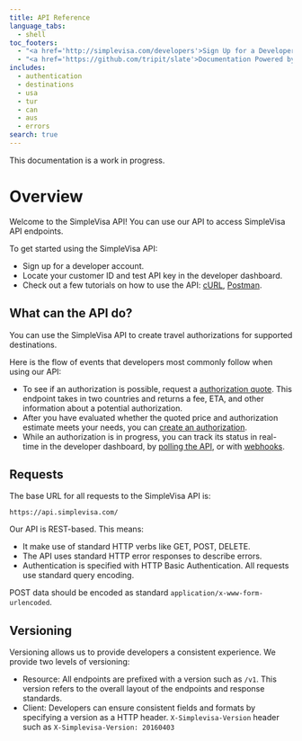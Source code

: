 ```yaml
---
title: API Reference
language_tabs:
  - shell
toc_footers:
  - "<a href='http://simplevisa.com/developers'>Sign Up for a Developer Key</a>"
  - "<a href='https://github.com/tripit/slate'>Documentation Powered by Slate</a>"
includes:
  - authentication
  - destinations
  - usa
  - tur
  - can
  - aus
  - errors
search: true
---
```


<aside class="success">
This documentation is a work in progress.
</aside>

# Overview

Welcome to the SimpleVisa API! You can use our API to access SimpleVisa API endpoints.

To get started using the SimpleVisa API:

- Sign up for a developer account.
- Locate your customer ID and test API key in the developer dashboard.
- Check out a few tutorials on how to use the API: [cURL](http://), [Postman](http://).

## What can the API do?

You can use the SimpleVisa API to create travel authorizations for supported destinations.

Here is the flow of events that developers most commonly follow when using our API:

- To see if an authorization is possible, request a [authorization quote](http://). This endpoint takes in two countries and returns a fee, ETA, and other information about a potential authorization.
- After you have evaluated whether the quoted price and authorization estimate meets your needs, you can [create an authorization](http://).
- While an authorization is in progress, you can track its status in real-time in the developer dashboard, by [polling the API](http://), or with [webhooks](http://).

## Requests

The base URL for all requests to the SimpleVisa API is:

`https://api.simplevisa.com/`

Our API is REST-based. This means:

- It make use of standard HTTP verbs like GET, POST, DELETE.
- The API uses standard HTTP error responses to describe errors.
- Authentication is specified with HTTP Basic Authentication. All requests use standard query encoding.

POST data should be encoded as standard `application/x-www-form-urlencoded`.

## Versioning

Versioning allows us to provide developers a consistent experience. We provide two levels of versioning:

- Resource: All endpoints are prefixed with a version such as `/v1`. This version refers to the overall layout of the endpoints and response standards.
- Client: Developers can ensure consistent fields and formats by specifying a version as a HTTP header. `X-Simplevisa-Version` header such as `X-Simplevisa-Version: 20160403`
